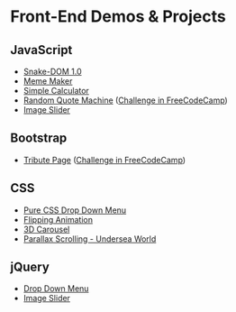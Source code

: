# Front-End Demos & Projects

## JavaScript
- [Snake-DOM 1.0](http://codepen.io/yidaoJ/full/qrqWVx/)
- [Meme Maker](https://yidaoj.github.io/demos/canvas/MemeMaker.html)
- [Simple Calculator](http://codepen.io/yidaoJ/full/EWNYvX/)
- [Random Quote Machine](http://codepen.io/yidaoJ/full/NpNeLK/) ([Challenge in FreeCodeCamp](https://www.freecodecamp.com/challenges/build-a-random-quote-machine))
- [Image Slider](http://codepen.io/yidaoJ/full/vxRYvY/)
## Bootstrap
- [Tribute Page](http://codepen.io/yidaoJ/full/ZBVMwK/) ([Challenge in FreeCodeCamp](https://www.freecodecamp.com/challenges/build-a-tribute-page))

## CSS
- [Pure CSS Drop Down Menu](http://codepen.io/yidaoJ/full/pepdbd/)
- [Flipping Animation](http://codepen.io/yidaoJ/full/JNoXWL/)
- [3D Carousel](http://codepen.io/yidaoJ/full/rmaQqo/)
- [Parallax Scrolling - Undersea World](https://yidaoj.github.io/resume/index.html)

## jQuery
- [Drop Down Menu](http://codepen.io/yidaoJ/full/jBYdKq/)
- [Image Slider](http://codepen.io/yidaoJ/full/yMZVBL/)
